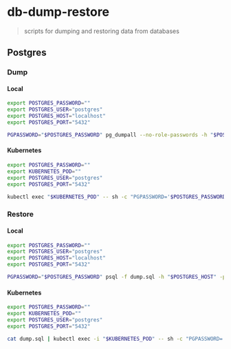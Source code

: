 # db-dump-restore

> scripts for dumping and restoring data from databases

## Postgres

### Dump

#### Local

```sh
export POSTGRES_PASSWORD=""
export POSTGRES_USER="postgres"
export POSTGRES_HOST="localhost"
export POSTGRES_PORT="5432"

PGPASSWORD="$POSTGRES_PASSWORD" pg_dumpall --no-role-passwords -h "$POSTGRES_HOST" -p "$POSTGRES_PORT" -U "$POSTGRES_USER" > dump.sql
```

#### Kubernetes

```sh
export POSTGRES_PASSWORD=""
export KUBERNETES_POD=""
export POSTGRES_USER="postgres"
export POSTGRES_PORT="5432"

kubectl exec "$KUBERNETES_POD" -- sh -c "PGPASSWORD='$POSTGRES_PASSWORD' pg_dumpall --no-role-passwords -p '$POSTGRES_PORT' -U '$POSTGRES_USER'" > dump.sql
```

### Restore

#### Local

```sh
export POSTGRES_PASSWORD=""
export POSTGRES_USER="postgres"
export POSTGRES_HOST="localhost"
export POSTGRES_PORT="5432"

PGPASSWORD="$POSTGRES_PASSWORD" psql -f dump.sql -h "$POSTGRES_HOST" -p "$POSTGRES_PORT" -U "$POSTGRES_USER"
```

#### Kubernetes

```sh
export POSTGRES_PASSWORD=""
export KUBERNETES_POD=""
export POSTGRES_USER="postgres"
export POSTGRES_PORT="5432"

cat dump.sql | kubectl exec -i "$KUBERNETES_POD" -- sh -c "PGPASSWORD='$POSTGRES_PASSWORD' psql -h '$POSTGRES_HOST' -p '$POSTGRES_PORT' -U '$POSTGRES_USER'"
```

